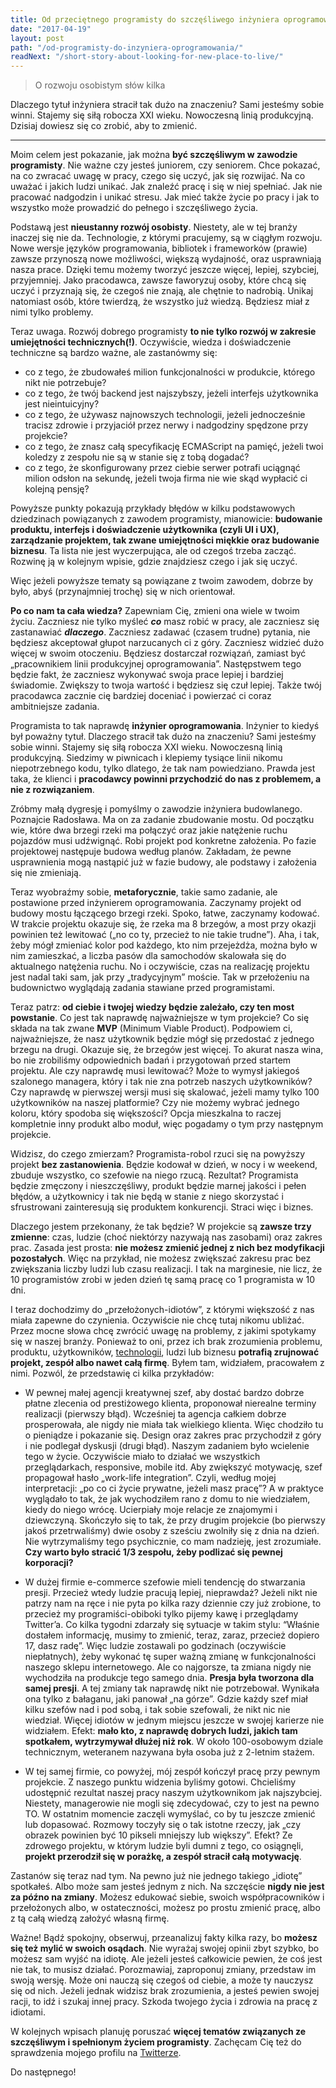 ```yaml
---
title: Od przeciętnego programisty do szczęśliwego inżyniera oprogramowania
date: "2017-04-19"
layout: post
path: "/od-programisty-do-inzyniera-oprogramowania/"
readNext: "/short-story-about-looking-for-new-place-to-live/"
---
```


>  O rozwoju osobistym słów kilka

Dlaczego tytuł inżyniera stracił tak dużo na znaczeniu? Sami jesteśmy sobie winni. Stajemy się siłą robocza XXI wieku. Nowoczesną linią produkcyjną. Dzisiaj dowiesz się co zrobić, aby to zmienić.

---

Moim celem jest pokazanie, jak można **być szczęśliwym w zawodzie programisty**. Nie ważne czy jesteś juniorem, czy seniorem. Chce pokazać, na co zwracać uwagę w pracy, czego się uczyć, jak się rozwijać. Na co uważać i jakich ludzi unikać. Jak znaleźć pracę i się w niej spełniać. Jak nie pracować nadgodzin i unikać stresu. Jak mieć także życie po pracy i jak to wszystko może prowadzić do pełnego i szczęśliwego życia.

Podstawą jest **nieustanny rozwój osobisty**. Niestety, ale w tej branży inaczej się nie da. Technologie, z którymi pracujemy, są w ciągłym rozwoju. Nowe wersje języków programowania, bibliotek i frameworków (prawie) zawsze przynoszą nowe możliwości, większą wydajność, oraz usprawniają nasza prace. Dzięki temu możemy tworzyć jeszcze więcej, lepiej, szybciej, przyjemniej. Jako pracodawca, zawsze faworyzuj osoby, które chcą się uczyć i przyznają się, że czegoś nie znają, ale chętnie to nadrobią. Unikaj natomiast osób, które twierdzą, że wszystko już wiedzą. Będziesz miał z nimi tylko problemy.

Teraz uwaga. Rozwój dobrego programisty **to nie tylko rozwój w zakresie umiejętności technicznych(!)**. Oczywiście, wiedza i doświadczenie techniczne są bardzo ważne, ale zastanówmy się:

- co z tego, że zbudowałeś milion funkcjonalności w produkcie, którego nikt nie potrzebuje?
- co z tego, że twój backend jest najszybszy, jeżeli interfejs użytkownika jest nieintuicyjny?
- co z tego, że używasz najnowszych technologii, jeżeli jednocześnie tracisz zdrowie i przyjaciół przez nerwy i nadgodziny spędzone przy projekcie?
- co z tego, że znasz całą specyfikację ECMAScript na pamięć, jeżeli twoi koledzy z zespołu nie są w stanie się z tobą dogadać?
- co z tego, że skonfigurowany przez ciebie serwer potrafi uciągnąć milion odsłon na sekundę, jeżeli twoja firma nie wie skąd wypłacić ci kolejną pensję?

Powyższe punkty pokazują przykłady błędów w kilku podstawowych dziedzinach powiązanych z zawodem programisty, mianowicie: **budowanie produktu, interfejs i doświadczenie użytkownika (czyli UI i UX), zarządzanie projektem, tak zwane umiejętności miękkie oraz budowanie biznesu**. Ta lista nie jest wyczerpująca, ale od czegoś trzeba zacząć. Rozwinę ją w kolejnym wpisie, gdzie znajdziesz czego i jak się uczyć.

Więc jeżeli powyższe tematy są powiązane z twoim zawodem, dobrze by było, abyś (przynajmniej trochę) się w nich orientował.

**Po co nam ta cała wiedza?** Zapewniam Cię, zmieni ona wiele w twoim życiu. Zaczniesz nie tylko myśleć ***co*** masz robić w pracy, ale zaczniesz się zastanawiać ***dlaczego***. Zaczniesz zadawać (czasem trudne) pytania, nie będziesz akceptował głupot narzucanych ci z góry. Zaczniesz widzieć dużo więcej w swoim otoczeniu. Będziesz dostarczał rozwiązań, zamiast być „pracownikiem linii produkcyjnej oprogramowania”. Następstwem tego będzie fakt, że zaczniesz wykonywać swoja prace lepiej i bardziej świadomie. Zwiększy to twoja wartość i będziesz się czuł lepiej. Także twój pracodawca zacznie cię bardziej doceniać i powierzać ci coraz ambitniejsze zadania.

Programista to tak naprawdę **inżynier oprogramowania**. Inżynier to kiedyś był poważny tytuł. Dlaczego stracił tak dużo na znaczeniu? Sami jesteśmy sobie winni. Stajemy się siłą robocza XXI wieku. Nowoczesną linią produkcyjną. Siedzimy w piwnicach i klepiemy tysiące linii nikomu niepotrzebnego kodu, tylko dlatego, że tak nam powiedziano. Prawda jest taka, że klienci i **pracodawcy powinni przychodzić do nas z problemem, a nie z rozwiązaniem**.

Zróbmy małą dygresję i pomyślmy o zawodzie inżyniera budowlanego. Poznajcie Radosława. Ma on za zadanie zbudowanie mostu. Od początku wie, które dwa brzegi rzeki ma połączyć oraz jakie natężenie ruchu pojazdów musi udźwignąć. Robi projekt pod konkretne założenia. Po fazie projektowej następuje budowa według planów. Zakładam, że pewne usprawnienia mogą nastąpić już w fazie budowy, ale podstawy i założenia się nie zmieniają.

Teraz wyobraźmy sobie, **metaforycznie**, takie samo zadanie, ale postawione przed inżynierem oprogramowania. Zaczynamy projekt od budowy mostu łączącego brzegi rzeki. Spoko, łatwe, zaczynamy kodować. W trakcie projektu okazuje się, że rzeka ma 8 brzegów, a most przy okazji powinien też lewitować („no co ty, przecież to nie takie trudne”). Aha, i tak, żeby mógł zmieniać kolor pod każdego, kto nim przejeżdża, można było w nim zamieszkać, a liczba pasów dla samochodów skalowała się do aktualnego natężenia ruchu. No i oczywiście, czas na realizację projektu jest nadal taki sam, jak przy „tradycyjnym” moście. Tak w przełożeniu na budownictwo wyglądają zadania stawiane przed programistami.

Teraz patrz: **od ciebie i twojej wiedzy będzie zależało, czy ten most powstanie**. Co jest tak naprawdę najważniejsze w tym projekcie? Co się składa na tak zwane **MVP** (Minimum Viable Product). Podpowiem ci, najważniejsze, że nasz użytkownik będzie mógł się przedostać z jednego brzegu na drugi. Okazuje się, że brzegów jest więcej. To akurat nasza wina, bo nie zrobiliśmy odpowiednich badań i przygotowań przed startem projektu. Ale czy naprawdę musi lewitować? Może to wymysł jakiegoś szalonego managera, który i tak nie zna potrzeb naszych użytkowników? Czy naprawdę w pierwszej wersji musi się skalować, jeżeli mamy tylko 100 użytkowników na naszej platformie? Czy nie możemy wybrać jednego koloru, który spodoba się większości? Opcja mieszkalna to raczej kompletnie inny produkt albo moduł, więc pogadamy o tym przy następnym projekcie.

Widzisz, do czego zmierzam? Programista-robol rzuci się na powyższy projekt **bez zastanowienia**. Będzie kodował w dzień, w nocy i w weekend, zbuduje wszystko, co szefowie na niego rzucą. Rezultat? Programista będzie zmęczony i nieszczęśliwy, produkt będzie marnej jakości i pełen błędów, a użytkownicy i tak nie będą w stanie z niego skorzystać i sfrustrowani zainteresują się produktem konkurencji. Straci więc i biznes.

Dlaczego jestem przekonany, że tak będzie? W projekcie są **zawsze trzy zmienne**: czas, ludzie (choć niektórzy nazywają nas zasobami) oraz zakres prac. Zasada jest prosta: **nie możesz zmienić jednej z nich bez modyfikacji pozostałych**. Więc na przykład, nie możesz zwiększać zakresu prac bez zwiększania liczby ludzi lub czasu realizacji. I tak na marginesie, nie licz, że 10 programistów zrobi w jeden dzień tę samą pracę co 1 programista w 10 dni.

I teraz dochodzimy do „przełożonych-idiotów”, z którymi większość z nas miała zapewne do czynienia. Oczywiście nie chcę tutaj nikomu ubliżać. Przez mocne słowa chcę zwrócić uwagę na problemy, z jakimi spotykamy się w naszej branży. Ponieważ to oni, przez ich brak zrozumienia problemu, produktu, użytkowników, [technologii](https://www.troyhunt.com/reckon-youve-seen-some-stupid-security-things-here-hold-my-beer/), ludzi lub biznesu **potrafią zrujnować projekt, zespół albo nawet całą firmę**. Byłem tam, widziałem, pracowałem z nimi. Pozwól, że przedstawię ci kilka przykładów:

- W pewnej małej agencji kreatywnej szef, aby dostać bardzo dobrze płatne zlecenia od prestiżowego klienta, proponował nierealne terminy realizacji (pierwszy błąd). Wcześniej ta agencja całkiem dobrze prosperowała, ale nigdy nie miała tak wielkiego klienta. Więc chodziło tu o pieniądze i pokazanie się. Design oraz zakres prac przychodził z góry i nie podlegał dyskusji (drugi błąd). Naszym zadaniem było wcielenie tego w życie. Oczywiście miało to działać we wszystkich przeglądarkach, responsive, mobile itd. Aby zwiększyć motywację, szef propagował hasło „work-life integration”. Czyli, według mojej interpretacji: „po co ci życie prywatne, jeżeli masz pracę”? A w praktyce wyglądało to tak, że jak wychodziłem rano z domu to nie wiedziałem, kiedy do niego wrócę. Ucierpiały moje relacje ze znajomymi i dziewczyną. Skończyło się to tak, że przy drugim projekcie (bo pierwszy jakoś przetrwaliśmy) dwie osoby z sześciu zwolniły się z dnia na dzień. Nie wytrzymaliśmy tego psychicznie, co mam nadzieję, jest zrozumiałe. **Czy warto było stracić 1/3 zespołu, żeby podlizać się pewnej korporacji?**

- W dużej firmie e-commerce szefowie mieli tendencję do stwarzania presji. Przecież wtedy ludzie pracują lepiej, nieprawdaż? Jeżeli nikt nie patrzy nam na ręce i nie pyta po kilka razy dziennie czy już zrobione, to przecież my programiści-obiboki tylko pijemy kawę i przeglądamy Twitter’a. Co kilka tygodni zdarzały się sytuacje w takim stylu: “Właśnie dostałem informację, musimy to zmienić, teraz, zaraz, przecież dopiero 17, dasz radę”. Więc ludzie zostawali po godzinach (oczywiście niepłatnych), żeby wykonać tę super ważną zmianę w funkcjonalności naszego sklepu internetowego. Ale co najgorsze, ta zmiana nigdy nie wychodziła na produkcje tego samego dnia. **Presja była tworzona dla samej presji**. A tej zmiany tak naprawdę nikt nie potrzebował. Wynikała ona tylko z bałaganu, jaki panował „na górze”. Gdzie każdy szef miał kilku szefów nad i pod sobą, i tak sobie szefowali, że nikt nic nie wiedział. Więcej idiotów w jednym miejscu jeszcze w swojej karierze nie widziałem. Efekt: **mało kto, z naprawdę dobrych ludzi, jakich tam spotkałem, wytrzymywał dłużej niż rok**. W około 100-osobowym dziale technicznym, weteranem nazywana była osoba już z 2-letnim stażem.

- W tej samej firmie, co powyżej, mój zespół kończył pracę przy pewnym projekcie. Z naszego punktu widzenia byliśmy gotowi. Chcieliśmy udostępnić rezultat naszej pracy naszym użytkownikom jak najszybciej. Niestety, managerowie nie mogli się zdecydować, czy to jest na pewno TO. W ostatnim momencie zaczęli wymyślać, co by tu jeszcze zmienić lub dopasować. Rozmowy toczyły się o tak istotne rzeczy, jak „czy obrazek powinien być 10 pikseli mniejszy lub większy”. Efekt? Ze zdrowego projektu, w którym ludzie byli dumni z tego, co osiągnęli, **projekt przerodził się w porażkę, a zespół stracił całą motywację**.

Zastanów się teraz nad tym. Na pewno już nie jednego takiego „idiotę” spotkałeś. Albo może sam jesteś jednym z nich. Na szczęście **nigdy nie jest za późno na zmiany**. Możesz edukować siebie, swoich współpracowników i przełożonych albo, w ostateczności, możesz po prostu zmienić pracę, albo z tą całą wiedzą założyć własną firmę.

Ważne! Bądź spokojny, obserwuj, przeanalizuj fakty kilka razy, bo **możesz się też mylić w swoich osądach**. Nie wyrażaj swojej opinii zbyt szybko, bo możesz sam wyjść na idiotę. Ale jeżeli jesteś całkowicie pewien, że coś jest nie tak, to musisz działać. Porozmawiaj, zaproponuj zmiany, przedstaw im swoją wersję. Może oni nauczą się czegoś od ciebie, a może ty nauczysz się od nich. Jeżeli jednak widzisz brak zrozumienia, a jesteś pewien swojej racji, to idź i szukaj innej pracy. Szkoda twojego życia i zdrowia na pracę z idiotami.

W kolejnych wpisach planuję poruszać **więcej tematów związanych ze szczęśliwym i spełnionym życiem programisty**. Zachęcam Cię też do sprawdzenia mojego profilu na [Twitterze](http://twitter.com/krzysu).

Do następnego!
